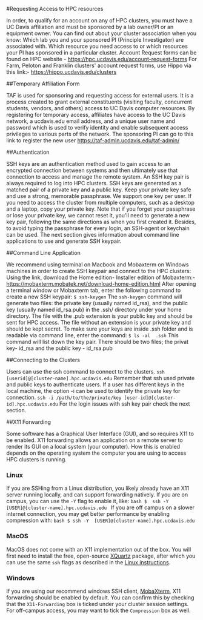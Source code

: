 #Requesting Access to HPC resources

In order, to qualify for an account on any of HPC clusters, you must have a UC Davis affiliation and must be sponsored by a lab owner/PI or an equipment owner. You can find out about your cluster association when you 
know: Which lab you and your sponsored PI (Principle Investigator) are associated with. Which resource you need access to or which resources your PI has sponsored in a particular cluster. Account Request forms can be 
found on HPC website - <https://hpc.ucdavis.edu/account-request-forms> For Farm, Peloton and Franklin clusters' account request forms, use Hippo via this link:- <https://hippo.ucdavis.edu/clusters>

##Temporary Affiliation Form

TAF is used for sponsoring and requesting access for external users. It is a process created to grant external constituents (visiting faculty, concurrent students, vendors, and others) access to UC Davis computer 
resources. By registering for temporary access, affiliates have access to the UC Davis network, a ucdavis.edu email address, and a unique user name and password which is used to verify identity and enable subsequent 
access privileges to various parts of the network. The sponsoring PI can go to this link to register the new user
 <https://taf-admin.ucdavis.edu/taf-admin/>

##Authentication

SSH keys are an authentication method used to gain access to an encrypted connection between systems and then ultimately use that connection to access and manage the remote system. An SSH key pair is always required 
to log into HPC clusters. SSH keys are generated as a matched pair of a private key and a public key. Keep your private key safe and use a strong, memorable passphrase. We support one key per user. If you need to 
access the cluster from multiple computers, such as a desktop and a laptop, copy your private key. Note that if you forget your passphrase or lose your private key, we cannot reset it, you'll need to generate a new 
key pair, following the same directions as when you first created it. Besides, to avoid typing the passphrase for every login, an SSH-agent or keychain can be used. The next section gives information about command 
line applications to use and generate SSH keypair.

##Command Line Application

We recommend using terminal on Macbook and Mobaxterm on Windows machines in order to create SSH keypair and connect to the HPC clusters: Using the link, download the Home edition- Installer edition of Mobaxterm:- 
<https://mobaxterm.mobatek.net/download-home-edition.html> After opening a terminal window or Mobaxterm tab, enter the following command to create a new SSH keypair: `$ ssh-keygen` The `ssh-keygen` command will 
generate two files: the private key (usually named id_rsa), and the public key (usually named id_rsa.pub) in the .ssh/ directory under your home directory. The file with the .pub extension is your public key and 
should be sent for HPC access. The file without an extension is your private key and should be kept secret. To make sure your keys are inside .ssh folder and is readable via command line, enter the command: `$ ls -al 
.ssh` This command will list down the key pair. There should be two files; the privat key- id_rsa and the public key - id_rsa.pub

##Connecting to the Clusters

Users can use the ssh command to connect to the clusters. `ssh [userid]@[cluster-name].hpc.ucdavis.edu` Remember that ssh used private and public keys to authenticate users. If a user has different keys in the local 
machine, the option -i can be used to identify the private key for connection. `ssh -i /path/to/the/private/key [user-id]@[cluster-id].hpc.ucdavis.edu` For the login issues with ssh key pair check the next section.

##X11 Forwarding

Some software has a Graphical User Interface (GUI), and so requires X11 to be enabled. X11 forwarding allows an application on a remote server to render its GUI on a local system (your computer). How this is enabled 
depends on the operating system the computer you are using to access HPC clusters is running.

### Linux

If you are SSHing from a Linux distribution, you likely already have an X11 server running locally, and can support forwarding natively. If you are on campus, you can use the `-Y` flag to enable it, like: ```bash $ 
ssh -Y [USER]@[cluster-name].hpc.ucdavis.edu ``` If you are off campus on a slower internet connection, you may get better performance by enabling compression with: ```bash $ ssh -Y 
[USER]@[cluster-name].hpc.ucdavis.edu ```

### MacOS

MacOS does not come with an X11 implementation out of the box. You will first need to install the free, open-source [XQuartz](https://www.xquartz.org/) package, after which you can use the same `ssh` flags as 
described in the [Linux instructions](access.md#linux).

### Windows

If you are using our recommend windows SSH client, [MobaXterm](https://mobaxterm.mobatek.net/), X11 forwarding should be enabled by default. You can confirm this by checking that the `X11-Forwarding` box is ticked 
under your cluster session settings. For off-campus access, you may want to tick the `Compression` box as well.
